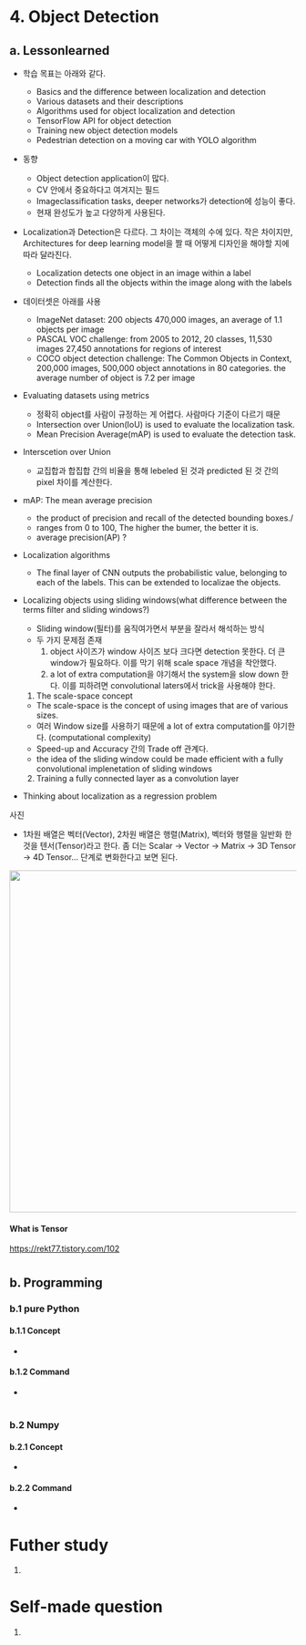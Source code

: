 # 4. Object Detection
## a. Lessonlearned
- 학습 목표는 아래와 같다.
  - Basics and the difference between localization and detection
  - Various datasets and their descriptions
  - Algorithms used for object localization and detection
  - TensorFlow API for object detection
  - Training new object detection models
  - Pedestrian detection on a moving car with YOLO algorithm

- 동향
  - Object detection application이 많다.
  - CV 안에서 중요하다고 여겨지는 필드
  - Imageclassification tasks, deeper networks가 detection에 성능이 좋다.
  - 현재 완성도가 높고 다양하게 사용된다.

- Localization과 Detection은 다르다.  그 차이는 객체의 수에 있다.  작은 차이지만, Architectures for deep learning model을 짤 때 어떻게 디자인을 해야할 지에 따라 달라진다.
  - Localization detects one object in an image within a label
  - Detection finds all the objects within the image along with the labels

- 데이터셋은 아래를 사용
  - ImageNet dataset: 200 objects 470,000 images, an average of 1.1 objects per image
  - PASCAL VOC challenge: from 2005 to 2012, 20 classes, 11,530 images 27,450 annotations for regions of interest
  - COCO object detection challenge: The Common Objects in Context, 200,000 images, 500,000 object annotations in 80 categories. the average number of object is 7.2 per image
  
- Evaluating datasets using metrics
  - 정확히 object를 사람이 규정하는 게 어렵다.  사람마다 기준이 다르기 때문
  - Intersection over Union(IoU) is used to evaluate the localization task.
  - Mean Precision Average(mAP) is used to evaluate the detection task. 
  
  
- Interscetion over Union
  - 교집합과 합집합 간의 비율을 통해 lebeled 된 것과 predicted 된 것 간의 pixel 차이를 계산한다.
  
- mAP: The mean average precision
  - the product of precision and recall of the detected bounding boxes./  
  - ranges from 0 to 100, The higher the bumer, the better it is.
  - average precision(AP) ?
  
  
- Localization algorithms 
  - The final layer of CNN outputs the probabilistic value, belonging to each of the labels.  This can be extended to localizae the objects.
  
- Localizing objects using sliding windows(what difference between the terms filter and sliding windows?)
  - Sliding window(필터)를 움직여가면서 부분을 잘라서 해석하는 방식
  - 두 가지 문제점 존재
    1. object 사이즈가 window 사이즈 보다 크다면 detection 못한다.  더 큰 window가 필요하다.  이를 막기 위해 scale space 개념을 착안했다.
    2. a lot of extra computation을 야기해서 the system을 slow down 한다.  이를 피하려면 convolutional laters에서 trick을 사용해야 한다.
    
  1. The scale-space concept
    - The scale-space is the concept of using images that are of various sizes.
    - 여러 Window size를 사용하기 때문에 a lot of extra computation를 야기한다. (computational complexity)
    - Speed-up and Accuracy 간의 Trade off 관계다.
    - the idea of the sliding window could be made efficient with a fully convolutional implenetation of sliding windows
    
  2. Training a fully connected layer as a convolution layer
  
- Thinking about localization as a regression problem

  
사진



- 1차원 배열은 벡터(Vector), 2차원 배열은 행렬(Matrix), 벡터와 행렬을 일반화 한것을 텐서(Tensor)라고 한다.  좀 더는 Scalar -> Vector -> Matrix -> 3D Tensor -> 4D Tensor... 단계로 변화한다고 보면 된다.

<p align="center">
 <img src="../resource/image/figure1_what_is_tensor.png"  width="600">
 <h4>What is Tensor</h4>
 <a href="https://rekt77.tistory.com/102">https://rekt77.tistory.com/102</a>
</p>


# 

   

## b. Programming
### b.1 pure Python
#### b.1.1 Concept
- 

#### b.1.2 Command
-   
# 

   

### b.2 Numpy
#### b.2.1 Concept

- 

#### b.2.2 Command
- 

   

# Futher study
1.
# 

   

# Self-made question
1. 
